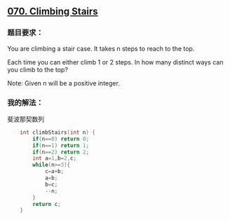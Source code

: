 ## [070. Climbing Stairs](https://leetcode.com/problems/minimum-path-sum/description/)
### 题目要求：
You are climbing a stair case. It takes n steps to reach to the top.

Each time you can either climb 1 or 2 steps. In how many distinct ways can you climb to the top?

Note: Given n will be a positive integer.
### 我的解法：
斐波那契数列
```c
    int climbStairs(int n) {
        if(n==0) return 0;
        if(n==1) return 1;
        if(n==2) return 2;
        int a=1,b=2,c;
        while(n>=3){
            c=a+b;
            a=b;
            b=c;
            --n;
        }
        return c;
    }
```
